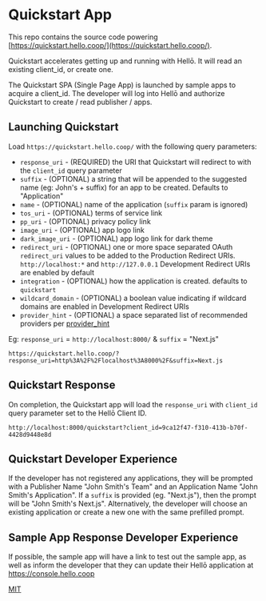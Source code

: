 # Quickstart App

This repo contains the source code powering [https://quickstart.hello.coop/](https://quickstart.hello.coop/).

Quickstart accelerates getting up and running with Hellō. It will read an existing client_id, or create one.

The Quickstart SPA (Single Page App) is launched by sample apps to acquire a client_id. The developer will log into Hellō and authorize Quickstart to create / read publisher / apps. 

## Launching Quickstart

Load `https://quickstart.hello.coop/` with the following query parameters:

- `response_uri` - (REQUIRED) the URI that Quickstart will redirect to with the `client_id` query parameter
- `suffix` - (OPTIONAL) a string that will be appended to the suggested name (eg: John's + suffix) for an app to be created. Defaults to "Application"
- `name` - (OPTIONAL) name of the application (`suffix` param is ignored)
- `tos_uri` - (OPTIONAL) terms of service link
- `pp_uri` - (OPTIONAL) privacy policy link
- `image_uri` - (OPTIONAL) app logo link
- `dark_image_uri` - (OPTIONAL) app logo link for dark theme
- `redirect_uri` - (OPTIONAL) one or more space separated OAuth `redirect_uri` values to be added to the Production Redirect URIs. `http://localhost:*` and `http://127.0.0.1` Development Redirect URIs are enabled by default
- `integration` - (OPTIONAL) how the application is created. defaults to `quickstart`
- `wildcard_domain` - (OPTIONAL) a boolean value indicating if wildcard domains are enabled in Development Redirect URIs
- `provider_hint` - (OPTIONAL) a space separated list of recommended providers per [provider_hint](https://www.hello.dev/docs/apis/wallet/#provider_hint)

Eg: `response_uri` = `http://localhost:8000/` & `suffix` = "Next.js"

    https://quickstart.hello.coop/?response_uri=http%3A%2F%2Flocalhost%3A8000%2F&suffix=Next.js

## Quickstart Response

On completion, the Quickstart app will load the `response_uri` with `client_id` query parameter set to the Hellō Client ID.

    http://localhost:8000/quickstart?client_id=9ca12f47-f310-413b-b70f-4428d9448e8d


## Quickstart Developer Experience

If the developer has not registered any applications, they will be prompted with a Publisher Name "John Smith's Team" and an Application Name "John Smith's Application". If a `suffix` is provided (eg. "Next.js"), then the prompt will be "John Smith's Next.js". Alternatively, the developer will choose an existing application or create a new one with the same prefilled prompt.



## Sample App Response Developer Experience

If possible, the sample app will have a link to test out the sample app, as well as inform the developer that they can update their Hellō application at https://console.hello.coop

[MIT](LICENSE)

